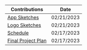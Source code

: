 | Contributions | Date |
| ------------- | ---- |
|[App Sketches](https://github.com/ACHarrison32/Software-Engineering---Lunch-Decider-App/tree/main/Documentation/Sketches/Andrew's_App_Sketches) |02/21/2023|
|[Logo Sketches]() |02/21/2023|
|[Schedule]() |02/17/2023|
|[Final Project Plan]() |02/17/2023|
